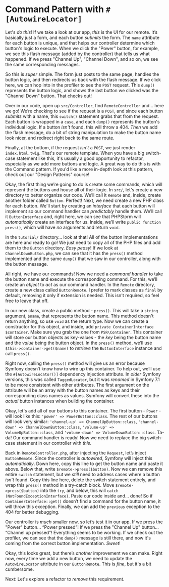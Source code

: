 # Command Pattern with `#[AutowireLocator]`

Let's *do this*! If we take a look at our app, *this* is the UI for our remote. It’s basically just a form, and each button *submits* the form. The `name` attribute for each button is unique, and that helps our controller determine which button's logic to execute. When we click the "Power" button, for example, we see this flash message (added by the controller) that tells us what happened. If we press "Channel Up", "Channel Down", and so on, we see the same corresponding messages.

So this is *super* simple. The form just posts to the same page, handles the button logic, and then redirects us back with the flash message. If we click here, we can hop into in the profiler to see the `POST` request. This `dump()` represents the button logic, and shows the last button we clicked was the "Channel Down" button. That checks out!

Over in our code, open up `src/Controller`, find `RemoteController` and... here we go! We’re checking to see if the request is a `POST`, and since each button *submits* with a name, this `switch()` statement grabs that from the request. Each button is wrapped in a `case`, and each `dump()` represents the button's individual logic. If a button *isn't* found, this will throw a 404. *Then* we add the flash message, do a bit of string manipulation to make the button name look nicer, and redirect right back to the same route.

Finally, at the bottom, if the request *isn’t* a `POST`, we just render `index.html.twig`. That's our remote template. When you have a big switch-case statement like this, it's usually a good opportunity to refactor, especially as we add more buttons and logic. A great way to do this is with the Command pattern. If you'd like a more in-depth look at this pattern, check out our "Design Patterns" course!

Okay, the first thing we’re going to do is create some commands, which will represent the buttons and house all of their logic. In `src/`, let's create a new directory to better organize our code. We’ll call it `Remote` and, inside, create another folder called `Button`. Perfect! Next, we need create a new PHP class for each button. We'll start by creating an *interface* that each button will implement so our command handler can *predictably* handle them. We’ll call it `ButtonInterface` and, right here, we can see that PHPStorm will *automatically* create an interface for us. Inside, we’ll write `public function press()`, which will have *no* arguments and return `void`.

In the `tutorial/` directory... look at that! All of the button implementations are here and ready to go! We just need to copy all of the PHP files and add them to the `Button` directory. *Easy peasy*! If we look at `ChannelDownButton.php`, we can see that it has the `press()` method implemented and the same `dump()` that we saw in our controller, along with the button message.

All right, we have our commands! Now we need a *command handler* to take the button name and execute the corresponding command. For this, we’ll create an *object* to *act* as our command handler. In the `Remote` directory, create a new class called `ButtonRemote`. I prefer to mark classes as `final` by default, removing it only if extension is needed. This isn't required, so feel free to leave that off.

In our new class, create a public method - `press()`. This will take a `string` argument, `$name`, that represents the button name. This method doesn't return anything, so use `void` as the return type. Now we can create a constructor for this object, and inside, add `private ContainerInterface $container`. Make sure you grab the one from `PSR\Container`. This container will store our button objects as key-values - the *key* being the button name and the *value* being the button object. In the `press()` method, we’ll use `$this->container->get($name)` to *retrieve* the `ButtonInterface` instance and call `press()`.

Right now, calling the `press()` method will give us an error because Symfony doesn’t know how to wire up this container. To help out, we’ll use the `#[AutowireLocator()]` dependency injection attribute. In *older* Symfony versions, this was called `TaggedLocator`, but it was *renamed* in Symfony 7.1 to be more consistent with other attributes. The first argument on the attribute will be an array with the button names as keys and their corresponding class names as values. Symfony will convert these into the *actual* button instances when building the container.

Okay, let's add all of our buttons to this container. The first button - `Power` - will look like this: `'power' => PowerButton::class`. The rest of our buttons will look very similar: `'channel-up' => ChannelUpButton::class`, `'channel-down' => ChannelDownButton::class`, `'volume-up' => VolumeUpButton::class`, and `'volume-down' => VolumeDownButton::class`. Ta-da! Our command handler is ready! Now we need to replace the big switch-case statement in our controller with *this*.

Back in `RemoteController.php`, after injecting the `Request`, let’s inject `ButtonRemote`. Since the controller is *autowired*, Symfony will inject this *automatically*. Down here, copy this line to get the button name and paste it above. Below that, write `$remote->press($button)`. Now we can remove this entire `switch` statement, but we *still* need to address cases where a button *isn’t* found. Copy this line here, delete the switch statement entirely, and wrap this `press()` method in a try-catch block. Move `$remote->press($button)` into the `try`, and below, this will `catch (NotFoundExceptionInterface)`. Paste our code inside and... done! So if `ContainerInterface::get()` doesn’t find a command for the button name, it will throw this exception. Finally, we can add the `previous` exception to the 404 for better debugging.

Our controller is *much* smaller now, so let’s test it in our app. If we press the "Power" button... “Power pressed”! If we press the "Channel Up" button... “Channel up pressed”! Everything seems to be working. If we check out the profiler, we can see that the `dump()` message is still there, and now it's coming from the correct button implementation. *Sweet*!

Okay, this looks great, but there’s *another* improvement we can make. Right now, every time we add a new button, we need to update the `AutowireLocator` attribute in our `ButtonRemote`. This is *fine*, but it's a bit cumbersome.

Next: Let's explore a refactor to *remove* this requirement.
